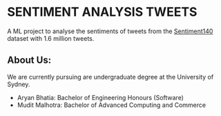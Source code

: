 # SENTIMENT ANALYSIS TWEETS
A ML project to analyse the sentiments of tweets from the [Sentiment140](https://www.kaggle.com/datasets/kazanova/sentiment140) dataset with 1.6 million tweets.

## About Us:
We are currently pursuing are undergraduate degree at the University of Sydney. 
- Aryan Bhatia: Bachelor of Engineering Honours (Software)
- Mudit Malhotra: Bachelor of Advanced Computing and Commerce 